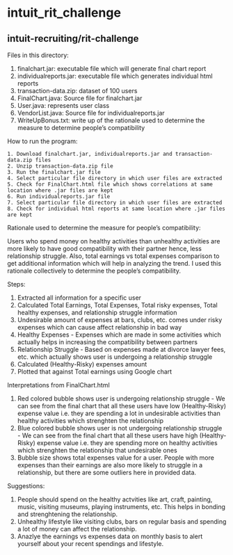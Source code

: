 # intuit_rit_challenge
intuit-recruiting/rit-challenge
--------------------------------------------------------------------------------------
Files in this directory:

1. finalchart.jar: executable file which will generate final chart report
2. individualreports.jar: executable file which generates individual html reports
3. transaction-data.zip: dataset of 100 users
4. FinalChart.java: Source file for finalchart.jar
5. User.java: represents user class
6. VendorList.java: Source file for individualreports.jar
7. WriteUpBonus.txt:  write up of the rationale used to determine the measure to determine people’s compatibility
			
How to run the program:

	1. Download finalchart.jar, individualreports.jar and transaction-data.zip files
	2. Unzip transaction-data.zip file
	3. Run the finalchart.jar file
	4. Select particular file directory in which user files are extracted
	5. Check for FinalChart.html file which shows correlations at same location where .jar files are kept
	6. Run individualreports.jar file
	7. Select particular file directory in which user files are extracted
	8. Check for individual html reports at same location where .jar files are kept

Rationale used to determine the measure for people’s compatibility:

Users who spend money on healthy activities than unhealthy activities are more likely to have
good compatibility with their partner hence, less relationship struggle.
Also, total earnings vs total expenses comparison to get additional information which will help in
analyzing the trend. I used this rationale collectively to determine the people’s compatibility.

Steps:

1. Extracted all information for a specific user
2. Calculated Total Earnings, Total Expenses, Total risky expenses, Total healthy expenses, and relationship struggle information
3. Undesirable amount of expenses at bars, clubs, etc. comes under risky expenses which can cause affect relationship in bad way
4. Healthy Expenses - Expenses which are made in some activities which actually helps in increasing the compatibility between partners
5. Relationship Struggle - Based on expenses made at divorce lawyer fees, etc. which actually shows user is undergoing a relationship struggle
6. Calculated (Healthy-Risky) expenses amount
7. Plotted that against Total earnings using Google chart

Interpretations from FinalChart.html

1. Red colored bubble shows user is undergoing relationship struggle - We can see from the final chart that all these users have low (Healthy-Risky) expense value i.e. they are spending a lot in undesirable activities than healthy activities which strenghten the relationship
2. Blue colored bubble shows user is not undergoing relationship struggle - We can see from the final chart that all these users have high (Healthy-Risky) expense value i.e. they are spending more on healthy activities which strenghten the relationship that undesirable ones
3. Bubble size shows total expenses value for a user. People with more expenses than their earnings are also more likely to struggle in a relationship, but there are some outliers here in provided data.

Suggestions:

1. People should spend on the healthy actvities like art, craft, painting, music, visiting museums, playing instruments, etc. 
This helps in bonding and strenghtening the relationship.
2. Unhealthy lifestyle like visiting clubs, bars on regular basis and spending a lot of money can affect the relationship.
3. Anazlye the earnings vs expenses data on monthly basis to alert yourself about your recent spendings and lifestyle.

